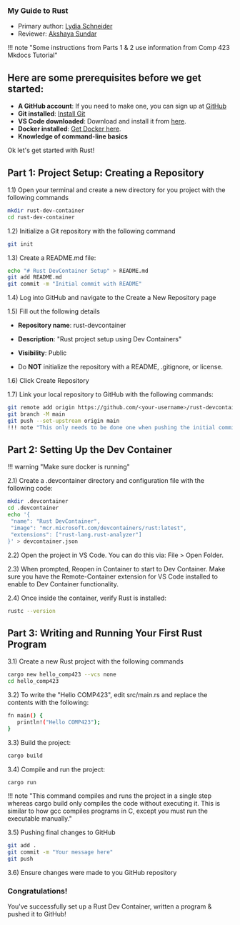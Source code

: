 ### My Guide to Rust

* Primary author: [Lydia Schneider](https://github.com/lydiaschneider)
* Reviewer: [Akshaya Sundar](https://github.com/sundarak)

!!! note "Some instructions from Parts 1 & 2 use information from Comp 423 Mkdocs Tutorial"


## Here are some prerequisites before we get started:


* **A GitHub account**: If you need to make one, you can sign up at [GitHub](https://github.com/)
* **Git installed**: [Install Git](https://git-scm.com/book/en/v2/Getting-Started-Installing-Git)
* **VS Code downloaded**: Download and install it from [here](https://code.visualstudio.com/).
* **Docker installed**: [Get Docker here](https://www.docker.com/products/docker-desktop).
* **Knowledge of command-line basics**


Ok let's get started with Rust!


## Part 1: Project Setup: Creating a Repository


1.1) Open your terminal and create a new directory for you project with the following commands


```bash
mkdir rust-dev-container
cd rust-dev-container
```
1.2) Initialize a Git repository with the following command
```bash
git init
```
1.3) Create a README.md file:
```bash
echo "# Rust DevContainer Setup" > README.md
git add README.md
git commit -m "Initial commit with README"
```
1.4) Log into GitHub and navigate to the Create a New Repository page


1.5) Fill out the following details
* **Repository name**: rust-devcontainer
* **Description**: "Rust project setup using Dev Containers"
* **Visibility**: Public


* Do **NOT** initialize the repository with a README, .gitignore, or license.


1.6) Click Create Repository


1.7) Link your local repository to GitHub with the following commands:
```bash
git remote add origin https://github.com/<your-username>/rust-devcontainer.git
git branch -M main
git push --set-upstream origin main
!!! note "This only needs to be done one when pushing the initial commit. After this, git push will work without the need for --set-upstream"
```


## Part 2: Setting Up the Dev Container


!!! warning "Make sure docker is running"


2.1) Create a .devcontainer directory and configuration file with the following code:
```bash
mkdir .devcontainer
cd .devcontainer
echo '{
 "name": "Rust DevContainer",
 "image": "mcr.microsoft.com/devcontainers/rust:latest",
 "extensions": ["rust-lang.rust-analyzer"]
}' > devcontainer.json
```


2.2) Open the project in VS Code. You can do this via: File > Open Folder.




2.3) When prompted, Reopen in Container to start to Dev Container. Make sure you have the Remote-Container extension for VS Code installed to enable to Dev Container functionality.


2.4) Once inside the container, verify Rust is installed:
```bash
rustc --version
```


## Part 3: Writing and Running Your First Rust Program


3.1) Create a new Rust project with the following commands
```bash
cargo new hello_comp423 --vcs none
cd hello_comp423
```
3.2) To write the "Hello COMP423", edit src/main.rs and replace the contents with the following:
```bash
fn main() {
   println!("Hello COMP423");
}
```
3.3) Build the project:
```bash
cargo build
```
3.4) Compile and run the project:
```bash
cargo run
```


!!! note "This command compiles and runs the project in a single step whereas cargo build only compiles the code without executing it. This is similar to how gcc compiles programs in C, except you must run the executable manually."


3.5) Pushing final changes to GitHub
```bash
git add .
git commit -m "Your message here"
git push
```
3.6) Ensure changes were made to you GitHub repository


### Congratulations!


You've successfully set up a Rust Dev Container, written a program & pushed it to GitHub!
